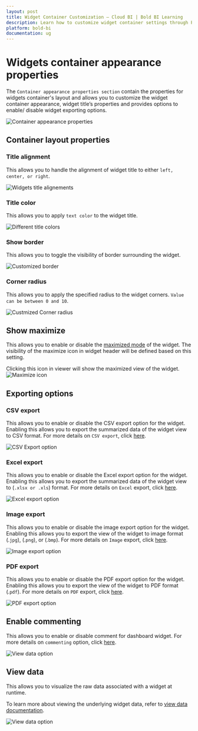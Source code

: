 ```yaml
---
layout: post
title: Widget Container Customization – Cloud BI | Bold BI Learning
description: Learn how to customize widget container settings through Properties pane in Bold BI Cloud dashboard.
platform: bold-bi
documentation: ug
---
```


# Widgets container appearance properties

The `Container appearance properties section` contain the properties for widgets container's layout and allows you to customize the widget container appearance, widget title’s properties and provides options to enable/ disable widget exporting options.

![Container appearance properties](/static/assets/cloud/visualizing-data/working-with-widgets/images/ContainerAppearance12.png)

## Container layout properties

### Title alignment

This allows you to handle the alignment of widget title to either `left, center, or right`.

![Widgets title alignements](/static/assets/cloud/visualizing-data/working-with-widgets/images/ContainerAppearance1.png)

### Title color

This allows you to apply `text color` to the widget title.

![Different title colors](/static/assets/cloud/visualizing-data/working-with-widgets/images/ContainerAppearance2.png)

### Show border

This allows you to toggle the visibility of border surrounding the widget.

![Customized border](/static/assets/cloud/visualizing-data/working-with-widgets/images/ContainerAppearance3.png)

### Corner radius

This allows you to apply the specified radius to the widget corners. `Value can be between 0 and 10`.

![Custmized Corner radius](/static/assets/cloud/visualizing-data/working-with-widgets/images/ContainerAppearance4.png)

## Show maximize

This allows you to enable or disable the [maximized mode](/cloud-bi/working-with-dashboards/preview-dashboard/exporting-reports-from-widgets/maximizing-widget-view/) of the widget. The visibility of the maximize icon in widget header will be defined based on this setting. 

Clicking this icon in viewer will show the maximized view of the widget.
![Maximize icon](/static/assets/cloud/visualizing-data/working-with-widgets/images/ContainerAppearance5.png)

## Exporting options

### CSV export

This allows you to enable or disable the CSV export option for the widget. Enabling this allows you to export the summarized data of the widget view to CSV format.
For more details on `CSV export`, click [here](/cloud-bi/working-with-dashboards/preview-dashboard/exporting-reports-from-widgets/exporting-options/#exporting-widget-to-csv).

![CSV Export option](/static/assets/cloud/visualizing-data/working-with-widgets/images/ContainerAppearance9.png)

### Excel export
This allows you to enable or disable the Excel export option for the widget. Enabling this allows you to export the summarized data of the widget view to (`.xlsx or .xls`) format.
For more details on `Excel` export, click [here](/cloud-bi/working-with-dashboards/preview-dashboard/exporting-reports-from-widgets/exporting-options/#exporting-widget-to-excel).

![Excel export option](/static/assets/cloud/visualizing-data/working-with-widgets/images/ContainerAppearance10.png)

### Image export
This allows you to enable or disable the image export option for the widget. Enabling this allows you to export the view of the widget to image format (.`jpg`), (.`png`), or (.`bmp`).
For more details on `Image` export, click [here](/cloud-bi/working-with-dashboards/preview-dashboard/exporting-reports-from-widgets/exporting-options/#exporting-widget-to-image).

![Image export option](/static/assets/cloud/visualizing-data/working-with-widgets/images/ContainerAppearance8.png)

### PDF export

This allows you to enable or disable the PDF export option for the widget. Enabling this allows you to export the view of the widget to PDF format (.`pdf`). 
For more details on `PDF` export, click [here](/cloud-bi/working-with-dashboards/preview-dashboard/exporting-reports-from-widgets/exporting-options/#exporting-widget-to-pdf). 

![PDF export option](/static/assets/cloud/visualizing-data/working-with-widgets/images/ContainerAppearance7.png)

## Enable commenting

This allows you to enable or disable comment for dashboard widget. 
For more details on `commenting` option, click [here](/cloud-bi/visualizing-data/working-with-widgets/commenting-widget/).

![View data option](/static/assets/cloud/visualizing-data/working-with-widgets/images/ContainerAppearance11.png)

## View data

This allows you to visualize the raw data associated with a widget at runtime. 

To learn more about viewing the underlying widget data, refer to [view data documentation](/cloud-bi/visualizing-data/working-with-widgets/view-data/). 

![View data option](/static/assets/cloud/visualizing-data/working-with-widgets/images/ContainerAppearance6.png)



